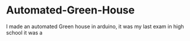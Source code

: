 # Automated-Green-House
I made an automated Green house in arduino, it was my last exam in high school it was a
